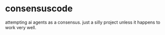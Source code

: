 # consensuscode
attempting ai agents as a consensus. just a silly project unless it happens to work very well.
